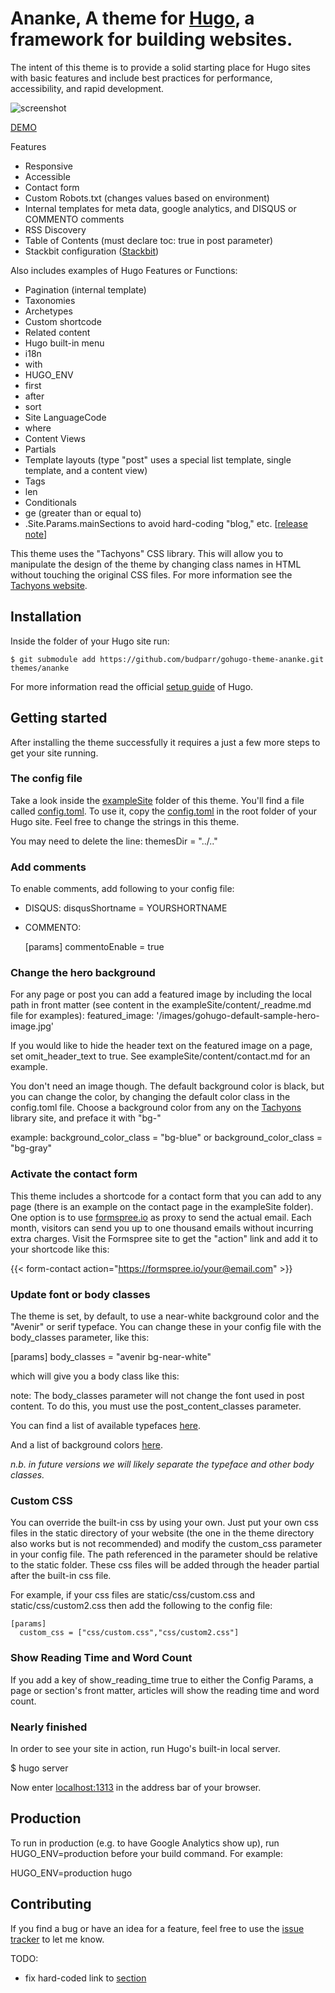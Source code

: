 # Ananke, A theme for [Hugo](http://gohugo.io/), a framework for building websites.

The intent of this theme is to provide a solid starting place for Hugo sites with basic features and include best practices for performance, accessibility, and rapid development.

![screenshot](https://raw.githubusercontent.com/budparr/gohugo-theme-ananke/master/images/screenshot.png)

[DEMO](https://gohugo-ananke-theme-demo.netlify.com/)

Features

- Responsive
- Accessible
- Contact form
- Custom Robots.txt (changes values based on environment)
- Internal templates for meta data, google analytics, and DISQUS or COMMENTO comments
- RSS Discovery
- Table of Contents (must declare toc: true in post parameter)
- Stackbit configuration ([Stackbit](https://www.stackbit.com))

Also includes examples of Hugo Features or Functions:

- Pagination (internal template)
- Taxonomies
- Archetypes
- Custom shortcode
- Related content
- Hugo built-in menu
- i18n
- with
- HUGO_ENV
- first
- after
- sort
- Site LanguageCode
- where
- Content Views
- Partials
- Template layouts (type "post" uses a special list template, single template,  and a content view)
- Tags
- len
- Conditionals
- ge (greater than or equal to)
- .Site.Params.mainSections to avoid hard-coding "blog," etc. [[release note](https://github.com/spf13/hugo/blob/66ec6305f6cb450ddf9c489854146bac02f7dca1/docs/content/meta/release-notes.md#enhancements)]


This theme uses the "Tachyons" CSS library. This will allow you to manipulate the design of the theme by changing class names in HTML without touching the original CSS files. For more information see the [Tachyons website](http://tachyons.io/).



## Installation

Inside the folder of your Hugo site run:

    $ git submodule add https://github.com/budparr/gohugo-theme-ananke.git themes/ananke

For more information read the official [setup guide](/post//gohugo.io/overview/installing/) of Hugo.



## Getting started

After installing the theme successfully it requires a just a few more steps to get your site running.


### The config file

Take a look inside the [exampleSite](https://github.com/budparr/gohugo-theme-ananke/tree/master/exampleSite) folder of this theme. You'll find a file called [config.toml](https://github.com/budparr/gohugo-theme-ananke/blob/master/exampleSite/config.toml). To use it, copy the [config.toml](https://github.com/budparr/gohugo-theme-ananke/blob/master/exampleSite/config.toml) in the root folder of your Hugo site. Feel free to change the strings in this theme.

You may need to delete the line: themesDir = "../.."


### Add comments

To enable comments, add following to your config file:

- DISQUS: disqusShortname = YOURSHORTNAME
- COMMENTO:
  
  [params]
    commentoEnable = true
  

### Change the hero background

For any page or post you can add a featured image by including the local path in front matter (see content in the exampleSite/content/_readme.md file for examples): featured_image: '/images/gohugo-default-sample-hero-image.jpg'

If you would like to hide the header text on the featured image on a page, set omit_header_text to true. See exampleSite/content/contact.md for an example.

You don't need an image though. The default background color is black, but you can change the color, by changing the default color class in the config.toml file. Choose a background color from any on the [Tachyons](http://tachyons.io/docs/themes/skins/) library site, and preface it with "bg-"

example: background_color_class = "bg-blue" or background_color_class = "bg-gray"



### Activate the contact form

This theme includes a shortcode for a contact form that you can add to any page (there is an example on the contact page in the exampleSite folder). One option is to use [formspree.io](/post//formspree.io/) as proxy to send the actual email. Each month, visitors can send you up to one thousand emails without incurring extra charges. Visit the Formspree site to get the "action" link and add it to your shortcode like this:


{{< form-contact action="https://formspree.io/your@email.com" >}}


### Update font or body classes

The theme is set, by default, to use a near-white background color and the "Avenir" or serif typeface. You can change these in your config file with the body_classes parameter, like this:


[params]
  body_classes = "avenir bg-near-white"


which will give you a body class like this:


<body class="avenir bg-near-white">


note: The body_classes parameter will not change the font used in post content. To do this, you must use the post_content_classes parameter.

You can find a list of available typefaces [here](https://github.com/tachyons-css/tachyons/blob/v4.7.0/src/_font-family.css).

And a list of background colors [here](https://github.com/tachyons-css/tachyons/blob/v4.7.0/src/_skins.css#L96).


_n.b. in future versions we will likely separate the typeface and other body classes._


### Custom CSS

You can override the built-in css by using your own. Just put your own css files in the static directory of your website (the one in the theme directory also works but is not recommended) and modify the custom_css parameter in your config file. The path referenced in the parameter should be relative to the static folder. These css files will be added through the header partial after the built-in css file.

For example, if your css files are static/css/custom.css and static/css/custom2.css then add the following to the config file:


    [params]
      custom_css = ["css/custom.css","css/custom2.css"]


### Show Reading Time and Word Count

If you add a key of show_reading_time true to either the Config Params, a page or section's front matter, articles will show the reading time and word count.


### Nearly finished

In order to see your site in action, run Hugo's built-in local server.

$ hugo server

Now enter [localhost:1313](http://localhost:1313/) in the address bar of your browser.

## Production

To run in production (e.g. to have Google Analytics show up), run HUGO_ENV=production before your build command. For example:


HUGO_ENV=production hugo


## Contributing

If you find a bug or have an idea for a feature, feel free to use the [issue tracker](https://github.com/budparr/gohugo-theme-ananke/issues) to let me know.




TODO:

- fix hard-coded link to [section](https://github.com/budparr/gohugo-theme-ananke/blob/master/layouts/index.html#L32)
